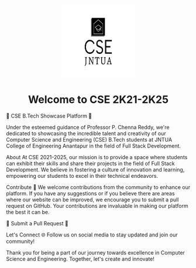 <div align="center">
  <img src="cse.jpg" alt="Project Logo" width="200" height="200">
</div>
<center><h1>Welcome to CSE 2K21-2K25</h1></center>

🚀 CSE B.Tech Showcase Platform 🚀

Under the esteemed guidance of Professor P. Chenna Reddy, we're dedicated to showcasing the incredible talent and creativity of our Computer Science and Engineering (CSE) B.Tech students at JNTUA College of Engineering Anantapur in the field of Full Stack Development.

About
At CSE 2021-2025, our mission is to provide a space where students can exhibit their skills and share their projects in the field of Full Stack Development. We believe in fostering a culture of innovation and learning, empowering our students to excel in their technical endeavors.

Contribute 🌟
We welcome contributions from the community to enhance our platform. If you have any suggestions or if you believe there are areas where our website can be improved, we encourage you to submit a pull request on GitHub. Your contributions are invaluable in making our platform the best it can be.

🔧 Submit a Pull Request 🔧

Let's Connect 🌐
Follow us on social media to stay updated and join our community!



Thank you for being a part of our journey towards excellence in Computer Science and Engineering. Together, let's create and innovate!
